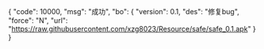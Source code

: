 {
    "code": 10000,
    "msg": "成功",
    "bo": {
        "version": 0.1,
        "des": "修复bug",
        "force": "N",
        "url": "https://raw.githubusercontent.com/xzg8023/Resource/safe/safe_0.1.apk"
    }
}
